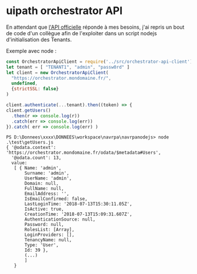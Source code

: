 ﻿# uipath orchestrator API
 
 En attendant que [l'API officielle](https://github.com/UiPath/orchestrator-nodejs) réponde à mes besoins, j'ai repris un bout de code d'un collègue afin de l'exploiter dans un script nodejs d'initialisation des Tenants.
 
 Exemple avec node :
 
 ```js
const OrchestratorApiClient = require('../src/orchestrator-api-client')
let tenant = [ "TENANT1", "admin", "passw0rd" ]
let client = new OrchestratorApiClient(
   "https://orchestrator.mondomaine.fr/",
   undefined,
   {strictSSL: false}
)

client.authenticate(...tenant).then((token) => {
 client.getUsers()
   .then(r => console.log(r))
   .catch(err => console.log(err))
}).catch( err => console.log(err) )
```

```
PS D:\Donnees\xxxx\DONNEES\workspace\navrpa\navrpanodejs> node .\test\getUsers.js
{ '@odata.context': 'https://orchestrator.mondomaine.fr/odata/$metadata#Users',
  '@odata.count': 13,
  value:
   [ { Name: 'admin',
       Surname: 'admin',
       UserName: 'admin',
       Domain: null,
       FullName: null,
       EmailAddress: '',
       IsEmailConfirmed: false,
       LastLoginTime: '2018-07-13T15:30:11.05Z',
       IsActive: true,
       CreationTime: '2018-07-13T15:09:31.607Z',
       AuthenticationSource: null,
       Password: null,
       RolesList: [Array],
       LoginProviders: [],
       TenancyName: null,
       Type: 'User',
       Id: 39 },
       (...)
       ]
   }
   ```
